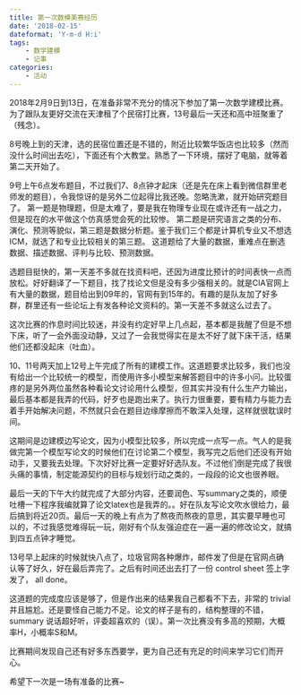 ```yaml
---
title: 第一次数模美赛经历
date: '2018-02-15'
dateformat: 'Y-m-d H:i'
tags:
    - 数学建模
    - 记事
categories:
    - 活动
---
```


2018年2月9日到13日，在准备非常不充分的情况下参加了第一次数学建模比赛。为了跟队友更好交流在天津租了个民宿打比赛，13号最后一天还和高中班聚重了（残念）。

<!-- more -->

8号晚上到的天津，选的民宿位置还是不错的，附近比较繁华饭店也比较多（然而没什么时间出去吃），下面还有个大教堂。熟悉了一下环境，摆好了电脑，就等着第二天开始了。

9号上午6点发布题目，不过我们7、8点钟才起床（还是先在床上看到微信群里老师发的题目），令我惊讶的是另外二位起得比我还晚。忽略洗漱，就开始研究题目了。 第一题是物理题，但是太难了，要是我在物理专业现在或许还有一战之力，但是现在的水平做这个仿真感觉会死的比较惨。 第二题是研究语言之类的分布、演化、预测等貌似，第三题是数据分析题。鉴于我们三个都是计算机专业又不想选ICM，就选了和专业比较相关的第三题。 这道题给了大量的数据，重难点在删选数据、描述数据、评判与比较、预测数据。

选题目挺快的，第一天差不多就在找资料吧，还因为进度比预计的时间表快一点而放松。好好翻译了一下题目，找了找论文但是没有多少强相关的。就是CIA官网上有大量的数据，题目给出到09年的，官网有到15年的。有趣的是队友加了好多群，群里还有一些论坛上有发各种论文资料的。第一天差不多就这么过去了。

这次比赛的作息时间比较迷，并没有约定好早上几点起，基本都是我醒了但是不想下床，听了一会外面没动静，又过了一会我觉得实在是太不好了就下床干活，结果他们还都没起床（吐血）。

10、11号两天加上12号上午完成了所有的建模工作。这道题要求比较多，我们也没有给出一个比较统一的模型，而使用许多小模型来解答题目中的许多小问。比较蛋疼的是另外两位虽然各种看论文讨论用什么模型，但其实并没有什么生产力输出，最后基本都是我弄的代码，好歹也是跑出来了。执行力很重要，要有精力与能力去着手开始解决问题，不然就只会在题目边缘摩擦而不敢深入处理，这样就很耽误时间。

这期间是边建模边写论文，因为小模型比较多，所以完成一点写一点。气人的是我做完第一个模型写论文的时候他们在讨论第二个模型，我写完之后他们还没有开始动手，又要我去处理。下次好好比赛一定要好好选队友。不过他们倒是完成了我很头痛的事情，制定能源契约的目标与规划行动之类的，一段段的论文也很养眼。

最后一天的下午大约就完成了大部分内容，还要润色、写summary之类的，顺便吐槽一下程序我编就算了论文latex也是我弄的。。好在队友写论文吹水很给力，最后搞到将近20页。最后一天的晚上有点为了熬夜而熬夜的意思，其实要早睡也可以的，不过我感觉难得玩一玩，刚好有个队友强迫症在一遍一遍的修改论文，就搞到四五点钟才睡觉。

13号早上起床的时候就快八点了，垃圾官网各种爆炸，邮件发了但是在官网点确认等了好久，好在最后弄完了。之后有时间还出去打了一份 control sheet 签上字发了， all done。

这道题的完成度应该是够了，但是作出来的结果我自己都看不下去，非常的 trivial 并且尴尬。还是要怪自己能力不足。论文的样子是有的，结构整理的不错， summary 说话超好听，评委超喜欢的（误）。第一次比赛没有多高的预期，大概率H，小概率S和M。

比赛期间发现自己还有好多东西要学，更为自己还有充足的时间来学习它们而开心。

希望下一次是一场有准备的比赛~
